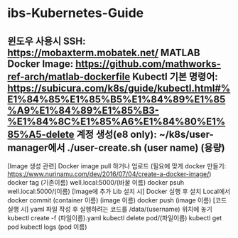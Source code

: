 # ibs-Kubernetes-Guide


윈도우 사용시 SSH: https://mobaxterm.mobatek.net/
MATLAB Docker Image: https://github.com/mathworks-ref-arch/matlab-dockerfile
Kubectl 기본 명령어: https://subicura.com/k8s/guide/kubectl.html#%E1%84%85%E1%85%B5%E1%84%89%E1%85%A9%E1%84%89%E1%85%B3-%E1%84%8C%E1%85%A6%E1%84%80%E1%85%A5-delete
계정 생성(e8 only): ~/k8s/user-manager에서 ./user-create.sh (user name) (용량)
---
[Image 생성 관련]
Docker image pull 하거나 업로드 (필요에 맞게 docker 만들기: https://www.nurinamu.com/dev/2016/07/04/create-a-docker-image/)
docker tag (기존이름) well.local:5000/(바꿀 이름)
docker psuh well.local:5000/(이름)
[Image에 추가 Lib 설치 시]
Docker 실행 후 설치
Local에서 docker commit (container 이름) (image 이름)
docker push (image 이름)
[코드 실행 시]
yaml 파일 작성 후 실행하려는 코드를 /data/(username) 위치에 놓기
kubectl create -f (파일이름).yaml
kubectl delete pod/(파일이름)
kubectl get pod
kubectl logs (pod 이름)
